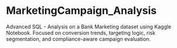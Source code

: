 # MarketingCampaign_Analysis
Advanced SQL - Analysis on a Bank Marketing dataset using Kaggle Notebook. Focused on conversion trends, targeting logic, risk segmentation, and compliance-aware campaign evaluation.
